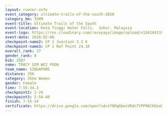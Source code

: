 ```yaml
--- 
layout: runner-info 
event_category: ultimate-trails-of-the-south-2020 
category_km: 35KM 
event-title: Ultimate Trails of the South 
event-location: Kota Tinggi Water Falls,  Johor, Malaysia 
event-logo: https://res.cloudinary.com/raceyaya/image/upload/v1581841103/logo/2020/ultimate-trails-2020_i93dfj.jpg 
event-date: 2020-02-08 
checkpoint-name2: CP 1 Junction 3.2 K 
checkpoint-name3: CP 1 Raf Point 24.1K 
overall_rank: 37
gender_rank: 8
bib: 3587
name: TRACY SIM WEI FOON
team_name: SINGAPORE
distance: 35K
category: 35km Women
gender: Female
time: 7-55-34.3
checkpoint2: 2-29
checkpoint3: 5-54-40
finish: 7-55-34
certificate: https://drive.google.com/open?id=1fORqGbesVRdn7YPP9KCKUzobkeQk-iks
--- 
```

